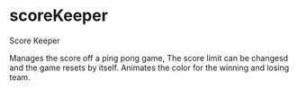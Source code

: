 # scoreKeeper
Score Keeper

Manages the score off a ping pong game, The score limit can be changesd and the game resets by itself. Animates the color for the winning and losing team. 
